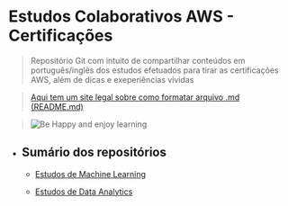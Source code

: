 <h1>Estudos Colaborativos AWS - Certificações</h1>

>Repositório Git com intuito de compartilhar conteúdos em português/inglês dos estudos efetuados para tirar as certificações AWS, além de dicas e exeperiências vividas

>[Aqui tem um site legal sobre como formatar arquivo .md (README.md)](https://www.markdownguide.org/basic-syntax/)


>![Be Happy and enjoy learning](https://d33wubrfki0l68.cloudfront.net/e7ed9fe4bafe46e275c807d63591f85f9ab246ba/e2d28/assets/images/tux.png)

- <h2>Sumário dos repositórios </h2>

    - [Estudos de Machine Learning](https://github.com/yanickvia/Study/tree/master/ML%20Study)

    - [Estudos de Data Analytics](https://github.com/yanickvia/Study/tree/master/Data%20Analytics%20Study#data-analytics---aws-certificate-study-)
